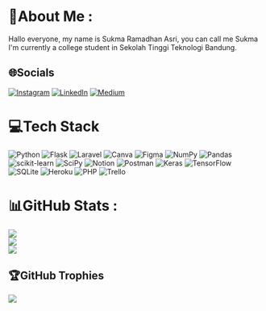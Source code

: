 # 💫About Me :
Hallo everyone, my name is Sukma Ramadhan Asri, you can call me Sukma I'm currently a college student in Sekolah Tinggi Teknologi Bandung.

## 🌐Socials
[![Instagram](https://img.shields.io/badge/Instagram-%23E4405F.svg?logo=Instagram&logoColor=white)](https://instagram.com/onedayxzn) [![LinkedIn](https://img.shields.io/badge/LinkedIn-%230077B5.svg?logo=linkedin&logoColor=white)](https://www.linkedin.com/in/sukma-ramadhan-asri-96b27518b)
[![Medium](https://img.shields.io/badge/medium-%23292929.svg?&style=for-the-badge&logo=medium&logoColor=white)](https://medium.com/@sukmaramadhanasri)




# 💻Tech Stack
![Python](https://img.shields.io/badge/python-3670A0?style=for-the-badge&logo=python&logoColor=ffdd54) ![Flask](https://img.shields.io/badge/flask-%23000.svg?style=for-the-badge&logo=flask&logoColor=white) ![Laravel](https://img.shields.io/badge/laravel-%23FF2D20.svg?style=for-the-badge&logo=laravel&logoColor=white) ![Canva](https://img.shields.io/badge/Canva-%2300C4CC.svg?style=for-the-badge&logo=Canva&logoColor=white) 	![Figma](https://img.shields.io/badge/figma-%23F24E1E.svg?style=for-the-badge&logo=figma&logoColor=white) ![NumPy](https://img.shields.io/badge/numpy-%23013243.svg?style=for-the-badge&logo=numpy&logoColor=white) ![Pandas](https://img.shields.io/badge/pandas-%23150458.svg?style=for-the-badge&logo=pandas&logoColor=white) ![scikit-learn](https://img.shields.io/badge/scikit--learn-%23F7931E.svg?style=for-the-badge&logo=scikit-learn&logoColor=white) ![SciPy](https://img.shields.io/badge/SciPy-%230C55A5.svg?style=for-the-badge&logo=scipy&logoColor=%white) ![Notion](https://img.shields.io/badge/Notion-%23000000.svg?style=for-the-badge&logo=notion&logoColor=white) ![Postman](https://img.shields.io/badge/Postman-FF6C37?style=for-the-badge&logo=postman&logoColor=white) ![Keras](https://img.shields.io/badge/Keras-%23D00000.svg?style=for-the-badge&logo=Keras&logoColor=white) ![TensorFlow](https://img.shields.io/badge/TensorFlow-%23FF6F00.svg?style=for-the-badge&logo=TensorFlow&logoColor=white) ![SQLite](https://img.shields.io/badge/sqlite-%2307405e.svg?style=for-the-badge&logo=sqlite&logoColor=white) ![Heroku](https://img.shields.io/badge/heroku-%23430098.svg?style=for-the-badge&logo=heroku&logoColor=white) ![PHP](https://img.shields.io/badge/php-%23777BB4.svg?style=for-the-badge&logo=php&logoColor=white) ![Trello](https://img.shields.io/badge/Trello-%23026AA7.svg?style=for-the-badge&logo=Trello&logoColor=white)

# 📊GitHub Stats :
![](https://github-readme-stats.vercel.app/api?username=onedayxzn&theme=tokyonight&hide_border=true&include_all_commits=true&count_private=true)<br/>
![](https://github-readme-streak-stats.herokuapp.com/?user=onedayxzn&theme=tokyonight&hide_border=true)<br/>
![](https://github-readme-stats.vercel.app/api/top-langs/?username=onedayxzn&theme=tokyonight&hide_border=true&include_all_commits=true&count_private=true&layout=compact)

## 🏆GitHub Trophies
![](https://github-profile-trophy.vercel.app/?username=onedayxzn&theme=discord&no-frame=true&no-bg=true&margin-w=4)

